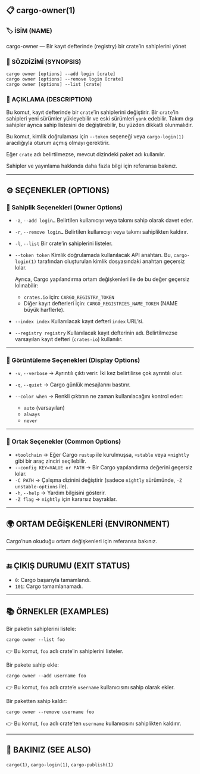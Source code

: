 ## 📋 cargo-owner(1)

### 🏷️ İSİM (NAME)

cargo-owner — Bir kayıt defterinde (registry) bir crate’in sahiplerini yönet

### 📌 SÖZDİZİMİ (SYNOPSIS)

```
cargo owner [options] --add login [crate]
cargo owner [options] --remove login [crate]
cargo owner [options] --list [crate]
```

### 📝 AÇIKLAMA (DESCRIPTION)

Bu komut, kayıt defterinde bir `crate`’in sahiplerini değiştirir.
Bir `crate`’in sahipleri yeni sürümler yükleyebilir ve eski sürümleri `yank` edebilir. Takım dışı sahipler ayrıca sahip listesini de değiştirebilir, bu yüzden dikkatli olunmalıdır.

Bu komut, kimlik doğrulaması için `--token` seçeneği veya `cargo-login(1)` aracılığıyla oturum açmış olmayı gerektirir.

Eğer `crate` adı belirtilmezse, mevcut dizindeki paket adı kullanılır.

Sahipler ve yayınlama hakkında daha fazla bilgi için referansa bakınız.

---

## ⚙️ SEÇENEKLER (OPTIONS)

### 👤 Sahiplik Seçenekleri (Owner Options)

* `-a`, `--add login…`
  Belirtilen kullanıcıyı veya takımı sahip olarak davet eder.

* `-r`, `--remove login…`
  Belirtilen kullanıcıyı veya takımı sahiplikten kaldırır.

* `-l`, `--list`
  Bir crate’in sahiplerini listeler.

* `--token token`
  Kimlik doğrulamada kullanılacak API anahtarı. Bu, `cargo-login(1)` tarafından oluşturulan kimlik dosyasındaki anahtarı geçersiz kılar.

  Ayrıca, Cargo yapılandırma ortam değişkenleri ile de bu değer geçersiz kılınabilir:

  * `crates.io` için: `CARGO_REGISTRY_TOKEN`
  * Diğer kayıt defterleri için: `CARGO_REGISTRIES_NAME_TOKEN` (NAME büyük harflerle).

* `--index index`
  Kullanılacak kayıt defteri `index` URL’si.

* `--registry registry`
  Kullanılacak kayıt defterinin adı. Belirtilmezse varsayılan kayıt defteri (`crates-io`) kullanılır.

---

### 👀 Görüntüleme Seçenekleri (Display Options)

* `-v`, `--verbose` → Ayrıntılı çıktı verir. İki kez belirtilirse çok ayrıntılı olur.
* `-q`, `--quiet` → Cargo günlük mesajlarını bastırır.
* `--color when` → Renkli çıktının ne zaman kullanılacağını kontrol eder:

  * `auto` (varsayılan)
  * `always`
  * `never`

---

### 🔨 Ortak Seçenekler (Common Options)

* `+toolchain` → Eğer Cargo `rustup` ile kurulmuşsa, `+stable` veya `+nightly` gibi bir araç zinciri seçilebilir.
* `--config KEY=VALUE or PATH` → Bir Cargo yapılandırma değerini geçersiz kılar.
* `-C PATH` → Çalışma dizinini değiştirir (sadece `nightly` sürümünde, `-Z unstable-options` ile).
* `-h`, `--help` → Yardım bilgisini gösterir.
* `-Z flag` → `nightly` için kararsız bayraklar.

---

## 🌍 ORTAM DEĞİŞKENLERİ (ENVIRONMENT)

Cargo’nun okuduğu ortam değişkenleri için referansa bakınız.

---

## 🔚 ÇIKIŞ DURUMU (EXIT STATUS)

* `0`: Cargo başarıyla tamamlandı.
* `101`: Cargo tamamlanamadı.

---

## 📚 ÖRNEKLER (EXAMPLES)

Bir paketin sahiplerini listele:

```
cargo owner --list foo
```

👉 Bu komut, `foo` adlı crate’in sahiplerini listeler.

Bir pakete sahip ekle:

```
cargo owner --add username foo
```

👉 Bu komut, `foo` adlı crate’e `username` kullanıcısını sahip olarak ekler.

Bir paketten sahip kaldır:

```
cargo owner --remove username foo
```

👉 Bu komut, `foo` adlı crate’ten `username` kullanıcısını sahiplikten kaldırır.

---

## 🔗 BAKINIZ (SEE ALSO)

`cargo(1)`, `cargo-login(1)`, `cargo-publish(1)`
